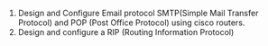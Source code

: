 1. Design and Configure Email protocol SMTP(Simple Mail Transfer Protocol) and POP (Post Office Protocol) using cisco routers.
2. Design and configure a RIP (Routing Information Protocol) 

